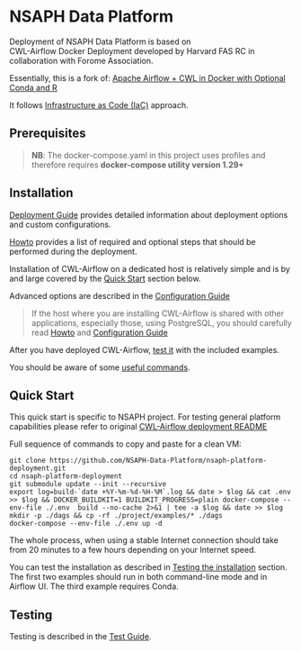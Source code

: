 # NSAPH Data Platform 
                                 
Deployment of NSAPH Data Platform is based on  
CWL-Airflow Docker Deployment developed
by Harvard FAS RC in collaboration with Forome Association.

Essentially, this is a fork of: 
[Apache Airflow + CWL in Docker with Optional Conda and R](https://github.com/ForomePlatform/airflow-cwl-docker)
                                                            
It follows 
[Infrastructure as Code (IaC)](https://en.wikipedia.org/wiki/Infrastructure_as_code) 
approach.

## Prerequisites 

>**NB**: The docker-compose.yaml in this project uses profiles and therefore
> requires **docker-compose utility version 1.29+**
                    
## Installation

[Deployment Guide](docs/Guide.md) provides detailed information about
deployment options and custom configurations.

[Howto](docs/Howto.md) provides a list of required and optional steps
that should be performed during the deployment.  

Installation of CWL-Airflow on a dedicated host is relatively simple and 
is by and large covered by the [Quick Start](#quick-start) section below.

Advanced options are described in the 
[Configuration Guide](docs/Configuration.md)

> If the host where you are installing CWL-Airflow is shared with other 
> applications, especially those, using PostgreSQL, you should carefully read 
> [Howto](docs/Howto.md) and [Configuration Guide](docs/Configuration.md)
 
After you have deployed CWL-Airflow, 
[test it](docs/Testing.md) 
with the included examples.
                         
You should be aware of some [useful commands](docs/UsefulCommands.md).


## Quick Start
 
This quick start is specific to NSAPH project. For testing general 
platform capabilities please refer to original 
[CWL-Airflow deployment README](https://github.com/ForomePlatform/airflow-cwl-docker#quick-start)

Full sequence of commands to copy and paste for  a clean VM:

    git clone https://github.com/NSAPH-Data-Platform/nsaph-platform-deployment.git
    cd nsaph-platform-deployment
    git submodule update --init --recursive
    export log=build-`date +%Y-%m-%d-%H-%M`.log && date > $log && cat .env >> $log && DOCKER_BUILDKIT=1 BUILDKIT_PROGRESS=plain docker-compose --env-file ./.env  build --no-cache 2>&1 | tee -a $log && date >> $log
    mkdir -p ./dags && cp -rf ./project/examples/* ./dags
    docker-compose --env-file ./.env up -d
    
                                                  
The whole process, when using a stable Internet
connection should take from 20 minutes to a few hours depending on your 
Internet speed.
                 
You can test the installation as described in 
[Testing the installation](docs/Testing.md) section. The first two 
examples should run in both command-line mode and in Airflow UI. 
The third example requires Conda.


## Testing 

Testing is described in the [Test Guide](docs/Testing.md).
